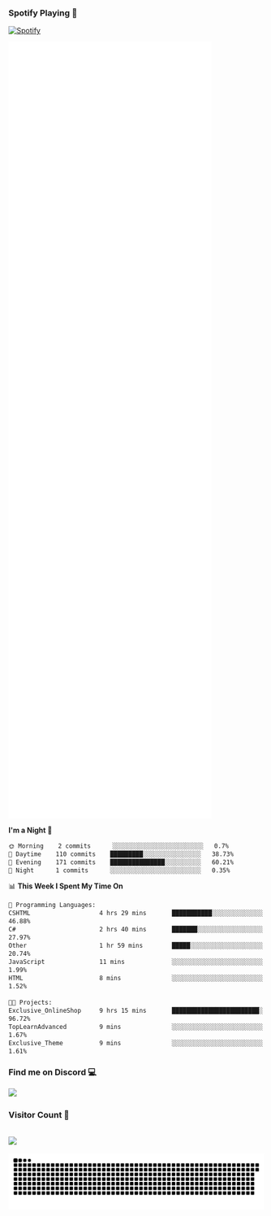 ### Spotify Playing 🎵
[![Spotify](https://spotify-livestats-callme-milad.vercel.app/api/spotify)](https://open.spotify.com/user/314mrt6dxn5cqoxklh3thbwlr6by)

<img align="center" src="/github-metrics.svg" alt="Metrics" width="400">

<!--START_SECTION:waka-->
**I'm a Night 🦉** 

```text
🌞 Morning    2 commits      ░░░░░░░░░░░░░░░░░░░░░░░░░   0.7% 
🌆 Daytime    110 commits    █████████░░░░░░░░░░░░░░░░   38.73% 
🌃 Evening    171 commits    ███████████████░░░░░░░░░░   60.21% 
🌙 Night      1 commits      ░░░░░░░░░░░░░░░░░░░░░░░░░   0.35%

```


📊 **This Week I Spent My Time On** 

```text
💬 Programming Languages: 
CSHTML                   4 hrs 29 mins       ███████████░░░░░░░░░░░░░░   46.88% 
C#                       2 hrs 40 mins       ███████░░░░░░░░░░░░░░░░░░   27.97% 
Other                    1 hr 59 mins        █████░░░░░░░░░░░░░░░░░░░░   20.74% 
JavaScript               11 mins             ░░░░░░░░░░░░░░░░░░░░░░░░░   1.99% 
HTML                     8 mins              ░░░░░░░░░░░░░░░░░░░░░░░░░   1.52%

🐱‍💻 Projects: 
Exclusive_OnlineShop     9 hrs 15 mins       ████████████████████████░   96.72% 
TopLearnAdvanced         9 mins              ░░░░░░░░░░░░░░░░░░░░░░░░░   1.67% 
Exclusive_Theme          9 mins              ░░░░░░░░░░░░░░░░░░░░░░░░░   1.61%

```


<!--END_SECTION:waka-->

### Find me on Discord 💻
<a href="https://discord.gg/pQVcABAxAy" rel="nofollow"> 
  <img src="https://discord.c99.nl/widget/theme-3/977957889358573609.png" data-canonical-src="https://discord.c99.nl/widget/theme-3/977957889358573609.png" style="max-width: 100%;"></a>

### Visitor Count 🔢
<p align="left"> 
  <br>
  <img src="https://profile-counter.glitch.me/callme-devil/count.svg" />
</p>

<img src="https://github.com/callme-devil/callme-devil/blob/output/github-contribution-grid-snake.svg" alt="snake" style="max-width: 100%;">
